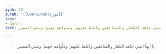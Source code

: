 ```yaml
---
ayah: 73
surah: '[[009-Surah|سورة]]'
tags:
- quran
text: يا أيها النبي جاهد الكفار والمنافقين واغلظ عليهم ۚ ومأواهم جهنم ۖ وبئس المصير

---
```

> يا أيها النبي جاهد الكفار والمنافقين واغلظ عليهم ۚ ومأواهم جهنم ۖ وبئس المصير
